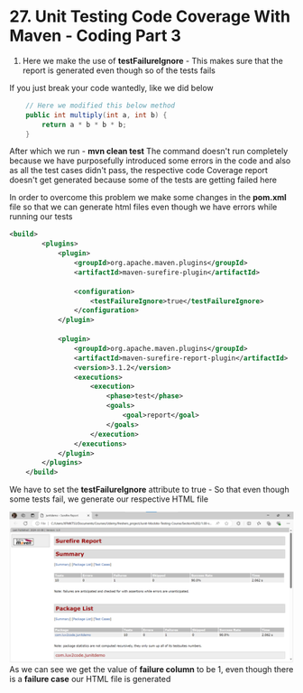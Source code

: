 # 27. Unit Testing Code Coverage With Maven - Coding Part 3

1. Here we make the use of **testFailureIgnore** - This makes sure that the report is generated even though so of the tests fails

If you just break your code wantedly, like we did below
```Java
    // Here we modified this below method
    public int multiply(int a, int b) {
        return a * b * b * b;
    }
```
After which we run - **mvn clean test**
The command doesn't run completely because we have purposefully introduced some errors in the code and also as all the test cases didn't pass, the respective code Coverage report doesn't get generated because some of the tests are getting failed here

In order to overcome this problem we make some changes in the **pom.xml** file so that we can generate html files even though we have errors while running our tests
```XML
<build>
        <plugins>
            <plugin>
                <groupId>org.apache.maven.plugins</groupId>
                <artifactId>maven-surefire-plugin</artifactId>
                
                <configuration>
                    <testFailureIgnore>true</testFailureIgnore>
                </configuration>
            </plugin>

            <plugin>
                <groupId>org.apache.maven.plugins</groupId>
                <artifactId>maven-surefire-report-plugin</artifactId>
                <version>3.1.2</version>
                <executions>
                    <execution>
                        <phase>test</phase>
                        <goals>
                            <goal>report</goal>
                        </goals>
                    </execution>
                </executions>
            </plugin>
        </plugins>
    </build>
```
We have to set the **testFailureIgnore** attribute to true - So that even though some tests fail, we generate our respective HTML file

![Generate Failure Report Through maven using the TestFailureIgnore attribute](../images/28_Generated_Test_Reports_Through_Maven_Failure_Case.png)
As we can see we get the value of **failure column** to be 1, even though there is a **failure case** our HTML file is generated

